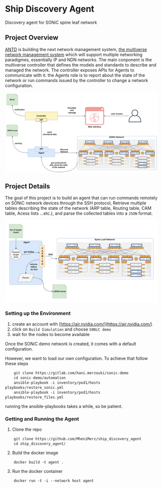 # Ship Discovery Agent
Discovery agent  for SONiC spine leaf network

## Project Overview
[ANTD](https://www.nist.gov/itl/antd) is building the next network management system, [the multiverse network management system](https://github.com/multiverse-nms) which will support multiple networking paradigmes, essentially IP and NDN networks.
The main conponent is the multiverse controller that defines the models and standards to describe and managed the network. The controller exposes APIs for Agents to communicate with it.
the Agents role is to report about the state of the network or run commands issued by the controller to change a network configuration.

![full_project_overview](docs/full_project_overview.png)

## Project Details
The goal of this project is to build an agent that can run commands remotely on SONiC network devices through the SSH protocol, Retrieve multiple tables describing the state of the network (ARP table, Routing table, CAM table, Acess lists ...etc.), and parse the collected tables into a `JSON` format.

![overview_diagram](docs/overview.png)

### Setting up the Environment

1. create an account with [https://air.nvidia.com/](https://air.nvidia.com/)
2. click on `Build Simulation` and choose `SONiC demo`
3. wait for the nodes to become available

Once the SONiC demo network is created, it comes with a default configuration.

However, we want to load our own configuration. To achieve that follow these steps

```
	git clone https://gitlab.com/hani.merzouki/sonic-demo
	cd sonic-demo/automation
	ansible-playbook -i inventory/pod1/hosts playbooks/restore_sonic.yml
	ansible-playbook -i inventory/pod1/hosts playbooks/restore_files.yml
```
running the ansible-playbooks takes a while, so be patient.

### Getting and Running the Agent

1. Clone the repo
```
	git clone https://github.com/MheniMerz/ship_discovery_agent
	cd ship_discovery_agent/
```
2. Build the docker image
```
	docker build -t agent .
```
3. Run the docker container
```
	docker run -t -i --network host agent
```
